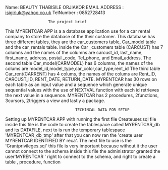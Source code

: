Name: BEAUTY THABISILE  ORJIAKOR
EMAIL ADDRESS : isigirluk@yahoo.co.uk
TelNumber : 0852728413

                       The project brief
This MYRENTCAR APP is a a database application use for a car rental company to store the database of the their customer.
This database has three different tables, they are the car_customers table, Car_model table and the car_rentals table.
Inside the Car _customers table (CARCUST) has 7 columns and the names of the columns are carcust_id, last_name, first_name, address, postal _code,
Tel_phone, and Email_address.
The second table Car_model(CARMODEL) has 6 columns, the names of the colums are model_id,model_type,car_color,car_type,rent_id
The third table Car_rent(CARRENT) has 4 colums, the names of the colums are Rent_ID, CARCUST_ID, RENT_DATE, RETURN_DATE.
MYRENTCAR has 30 rows on each table as an input value and  a sequence which generate unique sequential values with the use of NEXTVAL function with each id retrieves the next value in a sequence.
MYRENTCAR has 2 procedures, 2functions, 3cursors, 2triggers a view and lastly a package.

                                   TECHINCAL DATA FOR SETUP
                                   
                                   
 Setting up MYRENTCAR APP with running the first file Createuser.sql file inside this file is the code to create the tablespace called MYRENTCAR_db and its DATAFILE, next to is run the temporary tablespace 'MYRENTCAR_db_tmp' after that you can now ran the 
 'create user MYRENTCAR IDENTIFIED BY reca'.
 The next file to use is the 'Grantprivileges.sql' this file is very important because without it the user cannot connect to the schema 
 inside this file the administrator granted the user'MYRENTCAR ' right to connect to the schema, and right to create a table , procedure, function 


                                         
     








